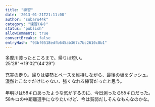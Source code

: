 ```yaml
---
title: "練習"
date: '2013-01-21T21:11:08'
author: "subaru44k"
category: "練習(中)"
status: "publish"
allowComments: true
convertBreaks: false
entryHash: "93bf0518edfb645ab367c7bc2610c8b1"
---
```

多摩川渡ったところまで。帰りは短い。<br>
25'28"→19'02"(44'29")<br>
<br>
充実の走り。帰りは姿勢とペースを維持しながら、最後の坂をダッシュ。<br>
漫然とこなすだけじゃない、強くなれる練習だったと思う。<br>
<br>
年明けは58キロあったような気がするのに、今日測ったら55キロだった。<br>
58キロの中距離選手になりたいけど、今は貧弱だしそんなもんなのかな。
